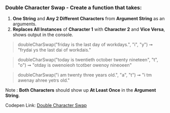 ### Double Character Swap - Create a function that takes: 

1. **One String** and **Any 2 Different Characters** from **Argument String** as an arguments. 
1. **Replaces All Instances** of **Character 1** with **Character 2** and **Vice Versa**, shows output in the console.

> doubleCharSwap("friday is the last day of workdays.", "i", "y") ➞ "frydai ys the last dai of workdais." 

> doubleCharSwap("today is twentieth october twenty nineteen", "t", "o") ➞ "otday is owenoieoh tcotber owenoy nineoeen"

> doubleCharSwap("i am twenty three years old.", "a", "t") ➞ "i tm awenay ahree yetrs old."

Note : **Both Characters** should show up **At Least Once** in the **Argument String**.

Codepen Link: [Double Character Swap](https://codepen.io/naveencoder/pen/aboPzeq?editors=0012)